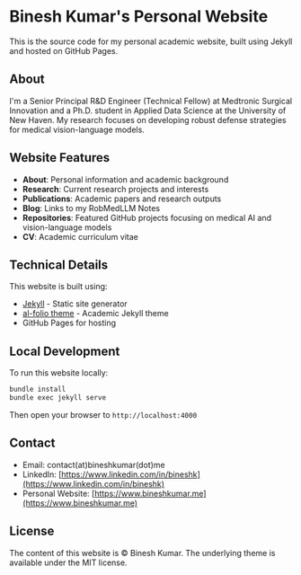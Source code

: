 # Binesh Kumar's Personal Website

This is the source code for my personal academic website, built using Jekyll and hosted on GitHub Pages.

## About

I'm a Senior Principal R&D Engineer (Technical Fellow) at Medtronic Surgical Innovation and a Ph.D. student in Applied Data Science at the University of New Haven. My research focuses on developing robust defense strategies for medical vision-language models.

## Website Features

- **About**: Personal information and academic background
- **Research**: Current research projects and interests
- **Publications**: Academic papers and research outputs
- **Blog**: Links to my RobMedLLM Notes
- **Repositories**: Featured GitHub projects focusing on medical AI and vision-language models
- **CV**: Academic curriculum vitae

## Technical Details

This website is built using:
- [Jekyll](https://jekyllrb.com/) - Static site generator
- [al-folio theme](https://github.com/alshedivat/al-folio) - Academic Jekyll theme
- GitHub Pages for hosting

## Local Development

To run this website locally:

```bash
bundle install
bundle exec jekyll serve
```

Then open your browser to `http://localhost:4000`

## Contact

- Email: contact(at)bineshkumar(dot)me
- LinkedIn: [https://www.linkedin.com/in/bineshk](https://www.linkedin.com/in/bineshk)
- Personal Website: [https://www.bineshkumar.me](https://www.bineshkumar.me)

## License

The content of this website is © Binesh Kumar. The underlying theme is available under the MIT license.